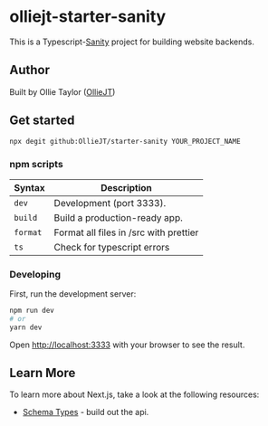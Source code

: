 # olliejt-starter-sanity

This is a Typescript-[Sanity](https://www.sanity.io/docs/schema-types) project for building website backends.

## Author

Built by Ollie Taylor ([OllieJT](https://github.com/OllieJT))

## Get started

```zsh
npx degit github:OllieJT/starter-sanity YOUR_PROJECT_NAME
```

### npm scripts

| Syntax   | Description                            |
| -------- | -------------------------------------- |
| `dev`    | Development (port 3333).               |
| `build`  | Build a production-ready app.          |
| `format` | Format all files in /src with prettier |
| `ts`     | Check for typescript errors            |

### Developing

First, run the development server:

```bash
npm run dev
# or
yarn dev
```

Open [http://localhost:3333](http://localhost:3333) with your browser to see the result.

## Learn More

To learn more about Next.js, take a look at the following resources:

-   [Schema Types](https://www.sanity.io/docs/schema-types) - build out the api.
